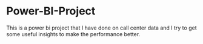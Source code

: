 # Power-BI-Project
This is a power bi project that I have done on call center data and I try to get some useful insights to make the performance better.
